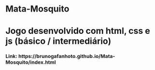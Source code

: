 # Mata-Mosquito
<h1> Jogo desenvolvido com html, css e js (básico / intermediário) <h3> Link: https://brunogafanhoto.github.io/Mata-Mosquito/index.html </h3></h1>
